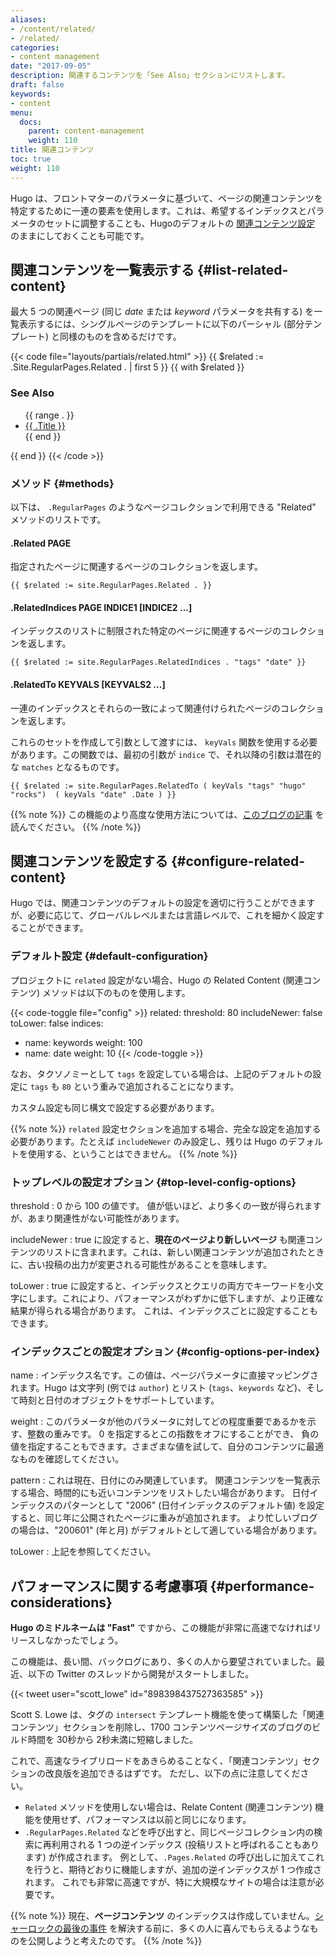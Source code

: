 ```yaml
---
aliases:
- /content/related/
- /related/
categories:
- content management
date: "2017-09-05"
description: 関連するコンテンツを「See Also」セクションにリストします。
draft: false
keywords:
- content
menu:
  docs:
    parent: content-management
    weight: 110
title: 関連コンテンツ
toc: true
weight: 110
---
```


Hugo は、フロントマターのパラメータに基づいて、ページの関連コンテンツを特定するために一連の要素を使用します。これは、希望するインデックスとパラメータのセットに調整することも、Hugoのデフォルトの [関連コンテンツ設定](#configure-related-content) のままにしておくことも可能です。

## 関連コンテンツを一覧表示する {#list-related-content}

最大 5 つの関連ページ (同じ _date_ または _keyword_ パラメータを共有する) を一覧表示するには、シングルページのテンプレートに以下のパーシャル (部分テンプレート) と同様のものを含めるだけです。

{{< code file="layouts/partials/related.html" >}}
{{ $related := .Site.RegularPages.Related . | first 5 }}
{{ with $related }}
<h3>See Also</h3>
<ul>
 {{ range . }}
 <li><a href="{{ .RelPermalink }}">{{ .Title }}</a></li>
 {{ end }}
</ul>
{{ end }}
{{< /code >}}

### メソッド {#methods}

以下は、 `.RegularPages` のようなページコレクションで利用できる "Related" メソッドのリストです。

#### .Related PAGE

指定されたページに関連するページのコレクションを返します。

```go-html-template
{{ $related := site.RegularPages.Related . }}
```

#### .RelatedIndices PAGE INDICE1 [INDICE2 ...]

インデックスのリストに制限された特定のページに関連するページのコレクションを返します。

```go-html-template
{{ $related := site.RegularPages.RelatedIndices . "tags" "date" }}
```

#### .RelatedTo KEYVALS [KEYVALS2 ...]

一連のインデックスとそれらの一致によって関連付けられたページのコレクションを返します。

これらのセットを作成して引数として渡すには、 `keyVals` 関数を使用する必要があります。この関数では、最初の引数が `indice` で、それ以降の引数は潜在的な `matches` となるものです。

```go-html-template
{{ $related := site.RegularPages.RelatedTo ( keyVals "tags" "hugo" "rocks")  ( keyVals "date" .Date ) }}
```

{{% note %}}
この機能のより高度な使用方法については、[このブログの記事](https://regisphilibert.com/blog/2018/04/hugo-optmized-relashionships-with-related-content/) を読んでください。
{{% /note %}}

## 関連コンテンツを設定する {#configure-related-content}

Hugo では、関連コンテンツのデフォルトの設定を適切に行うことができますが、必要に応じて、グローバルレベルまたは言語レベルで、これを細かく設定することができます。

### デフォルト設定 {#default-configuration}

プロジェクトに `related` 設定がない場合、Hugo の Related Content (関連コンテンツ) メソッドは以下のものを使用します。

{{< code-toggle file="config" >}}
related:
  threshold: 80
  includeNewer: false
  toLower: false
  indices:
  - name: keywords
    weight: 100
  - name: date
    weight: 10
{{< /code-toggle >}}

なお、タクソノミーとして `tags` を設定している場合は、上記のデフォルトの設定に `tags` も `80` という重みで追加されることになります。

カスタム設定も同じ構文で設定する必要があります。

{{% note %}}
`related` 設定セクションを追加する場合、完全な設定を追加する必要があります。たとえば `includeNewer` のみ設定し、残りは Hugo のデフォルトを使用する、ということはできません。
{{% /note %}}

### トップレベルの設定オプション {#top-level-config-options}

threshold
: 0 から 100 の値です。 値が低いほど、より多くの一致が得られますが、あまり関連性がない可能性があります。

includeNewer
: true に設定すると、**現在のページより新しいページ** も関連コンテンツのリストに含まれます。これは、新しい関連コンテンツが追加されたときに、古い投稿の出力が変更される可能性があることを意味します。

toLower
: true に設定すると、インデックスとクエリの両方でキーワードを小文字にします。これにより、パフォーマンスがわずかに低下しますが、より正確な結果が得られる場合があります。 これは、インデックスごとに設定することもできます。

### インデックスごとの設定オプション {#config-options-per-index}

name
: インデックス名です。この値は、ページパラメータに直接マッピングされます。Hugo は文字列 (例では `author`) とリスト (`tags`、`keywords` など)、そして時刻と日付のオブジェクトをサポートしています。

weight
: このパラメータが他のパラメータに対してどの程度重要であるかを示す、整数の重みです。 0 を指定するとこの指数をオフにすることができ、 負の値を指定することもできます。さまざまな値を試して、自分のコンテンツに最適なものを確認してください。

pattern
: これは現在、日付にのみ関連しています。 関連コンテンツを一覧表示する場合、時間的にも近いコンテンツをリストしたい場合があります。 日付インデックスのパターンとして "2006" (日付インデックスのデフォルト値) を設定すると、同じ年に公開されたページに重みが追加されます。 より忙しいブログの場合は、"200601" (年と月) がデフォルトとして適している場合があります。

toLower
: 上記を参照してください。

## パフォーマンスに関する考慮事項 {#performance-considerations}

**Hugo のミドルネームは "Fast"** ですから、この機能が非常に高速でなければリリースしなかったでしょう。

この機能は、長い間、バックログにあり、多くの人から要望されていました。最近、以下の Twitter のスレッドから開発がスタートしました。

{{< tweet user="scott_lowe" id="898398437527363585" >}}

Scott S. Lowe は、タグの `intersect` テンプレート機能を使って構築した「関連コンテンツ」セクションを削除し、1700 コンテンツページサイズのブログのビルド時間を 30秒から 2秒未満に短縮しました。

これで、高速なライブリロードをあきらめることなく、「関連コンテンツ」セクションの改良版を追加できるはずです。 ただし、以下の点に注意してください。

* `Related` メソッドを使用しない場合は、Relate Content (関連コンテンツ) 機能を使用せず、パフォーマンスは以前と同じになります。
* `.RegularPages.Related` などを呼び出すと、同じページコレクション内の検索に再利用される 1 つの逆インデックス (投稿リストと呼ばれることもあります) が作成されます。 例として、`.Pages.Related` の呼び出しに加えてこれを行うと、期待どおりに機能しますが、追加の逆インデックスが 1 つ作成されます。 これでも非常に高速ですが、特に大規模なサイトの場合は注意が必要です。

{{% note %}}
現在、**ページコンテンツ** のインデックスは作成していません。[シャーロックの最後の事件](https://github.com/joearms/sherlock) を解決する前に、多くの人に喜んでもらえるようなものを公開しようと考えたのです。
{{% /note %}}
